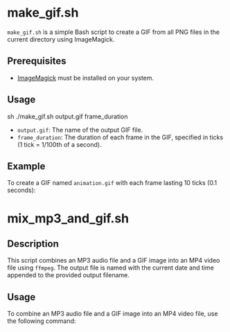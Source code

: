 # make_gif.sh

`make_gif.sh` is a simple Bash script to create a GIF from all PNG files in the current directory using ImageMagick.

## Prerequisites

- [ImageMagick](https://imagemagick.org/index.php) must be installed on your system.

## Usage

sh ./make_gif.sh output.gif frame_duration


- `output.gif`: The name of the output GIF file.
- `frame_duration`: The duration of each frame in the GIF, specified in ticks (1 tick = 1/100th of a second).

## Example

To create a GIF named `animation.gif` with each frame lasting 10 ticks (0.1 seconds):


# mix_mp3_and_gif.sh

## Description
This script combines an MP3 audio file and a GIF image into an MP4 video file using `ffmpeg`. The output file is named with the current date and time appended to the provided output filename.

## Usage

To combine an MP3 audio file and a GIF image into an MP4 video file, use the following command:

